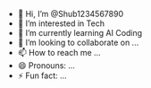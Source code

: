 - 👋 Hi, I’m @Shub1234567890
- 👀 I’m interested in Tech 
- 🌱 I’m currently learning AI Coding
- 💞️ I’m looking to collaborate on ...
- 📫 How to reach me ...
- 😄 Pronouns: ...
- ⚡ Fun fact: ...

<!---
Shub1234567890/Shub1234567890 is a ✨ special ✨ repository because its `README.md` (this file) appears on your GitHub profile.
You can click the Preview link to take a look at your changes.
--->
